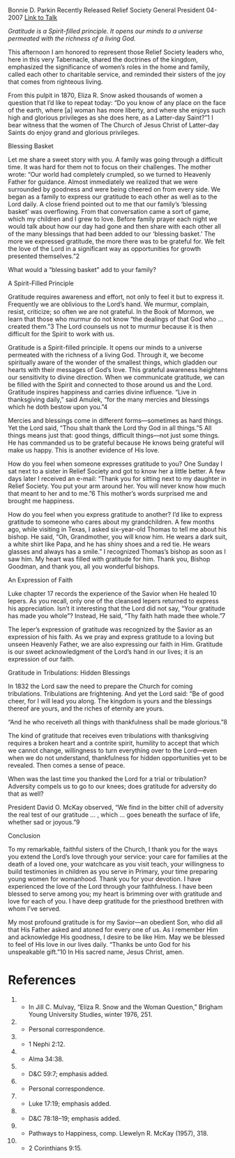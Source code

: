 Bonnie D. Parkin
Recently Released Relief Society General President
04-2007
[Link to Talk](https://www.churchofjesuschrist.org/study/general-conference/2007/04/gratitude-a-path-to-happiness?lang=eng)

_Gratitude is a Spirit-filled principle. It opens our minds to a universe permeated with the richness of a living God._

This afternoon I am honored to represent those Relief Society leaders who, here in this very Tabernacle, shared the doctrines of the kingdom, emphasized the significance of women’s roles in the home and family, called each other to charitable service, and reminded their sisters of the joy that comes from righteous living.

From this pulpit in 1870, Eliza R. Snow asked thousands of women a question that I’d like to repeat today: “Do you know of any place on the face of the earth, where [a] woman has more liberty, and where she enjoys such high and glorious privileges as she does here, as a Latter-day Saint?”1 I bear witness that the women of The Church of Jesus Christ of Latter-day Saints do enjoy grand and glorious privileges.





Blessing Basket



Let me share a sweet story with you. A family was going through a difficult time. It was hard for them not to focus on their challenges. The mother wrote: “Our world had completely crumpled, so we turned to Heavenly Father for guidance. Almost immediately we realized that we were surrounded by goodness and were being cheered on from every side. We began as a family to express our gratitude to each other as well as to the Lord daily. A close friend pointed out to me that our family’s ‘blessing basket’ was overflowing. From that conversation came a sort of game, which my children and I grew to love. Before family prayer each night we would talk about how our day had gone and then share with each other all of the many blessings that had been added to our ‘blessing basket.’ The more we expressed gratitude, the more there was to be grateful for. We felt the love of the Lord in a significant way as opportunities for growth presented themselves.”2

What would a “blessing basket” add to your family?









A Spirit-Filled Principle



Gratitude requires awareness and effort, not only to feel it but to express it. Frequently we are oblivious to the Lord’s hand. We murmur, complain, resist, criticize; so often we are not grateful. In the Book of Mormon, we learn that those who murmur do not know “the dealings of that God who … created them.”3 The Lord counsels us not to murmur because it is then difficult for the Spirit to work with us.

Gratitude is a Spirit-filled principle. It opens our minds to a universe permeated with the richness of a living God. Through it, we become spiritually aware of the wonder of the smallest things, which gladden our hearts with their messages of God’s love. This grateful awareness heightens our sensitivity to divine direction. When we communicate gratitude, we can be filled with the Spirit and connected to those around us and the Lord. Gratitude inspires happiness and carries divine influence. “Live in thanksgiving daily,” said Amulek, “for the many mercies and blessings which he doth bestow upon you.”4

Mercies and blessings come in different forms—sometimes as hard things. Yet the Lord said, “Thou shalt thank the Lord thy God in all things.”5 All things means just that: good things, difficult things—not just some things. He has commanded us to be grateful because He knows being grateful will make us happy. This is another evidence of His love.

How do you feel when someone expresses gratitude to you? One Sunday I sat next to a sister in Relief Society and got to know her a little better. A few days later I received an e-mail: “Thank you for sitting next to my daughter in Relief Society. You put your arm around her. You will never know how much that meant to her and to me.”6 This mother’s words surprised me and brought me happiness.

How do you feel when you express gratitude to another? I’d like to express gratitude to someone who cares about my grandchildren. A few months ago, while visiting in Texas, I asked six-year-old Thomas to tell me about his bishop. He said, “Oh, Grandmother, you will know him. He wears a dark suit, a white shirt like Papa, and he has shiny shoes and a red tie. He wears glasses and always has a smile.” I recognized Thomas’s bishop as soon as I saw him. My heart was filled with gratitude for him. Thank you, Bishop Goodman, and thank you, all you wonderful bishops.







An Expression of Faith



Luke chapter 17 records the experience of the Savior when He healed 10 lepers. As you recall, only one of the cleansed lepers returned to express his appreciation. Isn’t it interesting that the Lord did not say, “Your gratitude has made you whole”? Instead, He said, “Thy faith hath made thee whole.”7

The leper’s expression of gratitude was recognized by the Savior as an expression of his faith. As we pray and express gratitude to a loving but unseen Heavenly Father, we are also expressing our faith in Him. Gratitude is our sweet acknowledgment of the Lord’s hand in our lives; it is an expression of our faith.







Gratitude in Tribulations: Hidden Blessings



In 1832 the Lord saw the need to prepare the Church for coming tribulations. Tribulations are frightening. And yet the Lord said: “Be of good cheer, for I will lead you along. The kingdom is yours and the blessings thereof are yours, and the riches of eternity are yours.

“And he who receiveth all things with thankfulness shall be made glorious.”8

The kind of gratitude that receives even tribulations with thanksgiving requires a broken heart and a contrite spirit, humility to accept that which we cannot change, willingness to turn everything over to the Lord—even when we do not understand, thankfulness for hidden opportunities yet to be revealed. Then comes a sense of peace.

When was the last time you thanked the Lord for a trial or tribulation? Adversity compels us to go to our knees; does gratitude for adversity do that as well?

President David O. McKay observed, “We find in the bitter chill of adversity the real test of our gratitude … , which … goes beneath the surface of life, whether sad or joyous.”9







Conclusion



To my remarkable, faithful sisters of the Church, I thank you for the ways you extend the Lord’s love through your service: your care for families at the death of a loved one, your watchcare as you visit teach, your willingness to build testimonies in children as you serve in Primary, your time preparing young women for womanhood. Thank you for your devotion. I have experienced the love of the Lord through your faithfulness. I have been blessed to serve among you; my heart is brimming over with gratitude and love for each of you. I have deep gratitude for the priesthood brethren with whom I’ve served.

My most profound gratitude is for my Savior—an obedient Son, who did all that His Father asked and atoned for every one of us. As I remember Him and acknowledge His goodness, I desire to be like Him. May we be blessed to feel of His love in our lives daily. “Thanks be unto God for his unspeakable gift.”10 In His sacred name, Jesus Christ, amen.

# References
1. - In Jill C. Mulvay, “Eliza R. Snow and the Woman Question,” Brigham Young University Studies, winter 1976, 251.
2. - Personal correspondence.
3. - 1 Nephi 2:12.
4. - Alma 34:38.
5. - D&C 59:7; emphasis added.
6. - Personal correspondence.
7. - Luke 17:19; emphasis added.
8. - D&C 78:18–19; emphasis added.
9. - Pathways to Happiness, comp. Llewelyn R. McKay (1957), 318.
10. - 2 Corinthians 9:15.
